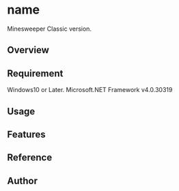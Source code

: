 # name
Minesweeper Classic version.

## Overview

## Requirement
Windows10 or Later.
Microsoft.NET Framework v4.0.30319

## Usage

## Features

## Reference

## Author
